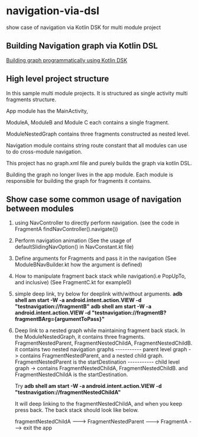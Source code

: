 # navigation-via-dsl
show case of navigation via Kotlin DSK for multi module project

## Building Navigation graph via Kotlin DSL

[Building graph programmatically using Kotlin DSK](https://developer.android.com/guide/navigation/navigation-kotlin-dsl)

## High level project structure
In this sample multi module projects. It is structured as single activity multi fragments structure.

App module has the MainActivity, 

ModuleA, ModuleB and Module C each contains a single fragment.

ModuleNestedGraph contains three fragments constructed as nested level.

Navigation module contains string route constant that all modules can use to do cross-module navigation.

This project has no graph.xml file and purely builds the graph via kotlin DSL.

Building the graph no longer lives in the app module. Each module is responsible for building the graph for fragments it contains.

## Show case some common usage of navigation between modules

1. using NavController to directly perform navigation. (see the code in FragmentA findNavController().navigate())
2. Perform navigation animation (See the usage of defaultSlidingNavOption() in NavConstant.kt file)
3. Define arguments for Fragments and pass it in the navigation (See ModuleBNavBuilder.kt how the argument is defined)
4. How to manipulate fragment back stack while navigation(i.e PopUpTo, and inclusive) (See FragmentC.kt for example0)
5. simple deep link, try below for deeplink with/without arguments.
   **adb shell am start -W -a android.intent.action.VIEW -d "testnavigation://fragmentB"**
   **adb shell am start -W -a android.intent.action.VIEW -d "testnavigation://fragmentB?fragmentBArg={argumentToPass}"**
6. Deep link to a nested graph while maintaining fragment back stack.
   In the ModuleNestedGraph, it contains three fragments. FragmentNestedParent, FragmentNestedChildA, FragmentNestedChildB.
   it contains two nested navigation graphs
   ----------- parent level graph -> contains FragmentNestedParent, and a nested child graph. FragmentNestedParent is the startDestination
   ----------- child level graph -> contains FragmentNestedChildA, FragmentNestedChildB. and FragmentNestedChildA is the startDestination.

   Try **adb shell am start -W -a android.intent.action.VIEW -d "testnavigation://fragmentNestedChildA"**
   
   It will deep linking to the fragmentNestedChildA, and when you keep press back. The back stack should look like below.

   fragmentNestedChildA ---> FragmentNestedParent ---> FragmentA ---> exit the app

